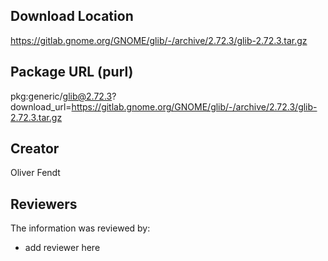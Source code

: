 ## Download Location

https://gitlab.gnome.org/GNOME/glib/-/archive/2.72.3/glib-2.72.3.tar.gz

## Package URL (purl)

pkg:generic/glib@2.72.3?download_url=https://gitlab.gnome.org/GNOME/glib/-/archive/2.72.3/glib-2.72.3.tar.gz

## Creator

Oliver Fendt

## Reviewers

The information was reviewed by:

* add reviewer here
